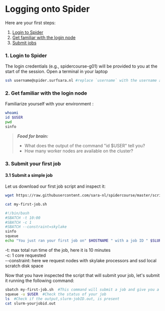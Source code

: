 # Logging onto Spider

Here are your first steps:

1. [Login to Spider](#spider-login)
2. [Get familiar with the login node](#spider-env)
3. [Submit jobs](#job-submit)

### <a name="spider-login"></a> 1. Login to Spider

The login credentials (e.g., spidercourse-g01) will be  provided to you at the start of the session. Open a terminal in your laptop 
    
 ```sh
 ssh username@spider.surfsara.nl #replace `username` with the username assigned to you
 ```
  
### <a name="spider-env"></a> 2. Get familiar with the login node

Familiarize yourself with your environment :

 ```sh
 whoami
 id $USER
 pwd
 sinfo
```

> **_Food for brain:_**
>
> * What does the output of the command "id $USER" tell you?
> * How many worker nodes are available on the cluster?


### <a name="job-submit"></a> 3. Submit your first job

#### 3.1 Submit a simple job 

Let us download our first job script and inspect it:
  
 ```sh
 wget https://raw.githubusercontent.com/sara-nl/spidercourse/master/scripts/my-first-job.sh

 cat my-first-job.sh
 
 #!/bin/bash
 #SBATCH -t 10:00
 #SBATCH -c 1
 #SBATCH --constraint=skylake
 sinfo
 squeue
 echo "You just ran your first job on" $HOSTNAME " with a job ID " $SLURM_JOBID
 ```
 -t: max total run time of the job, here it is 10 minutes  
 -c: 1 core requested   
 --constraint: here we request nodes with skylake processors and ssd local scratch disk space
 
Now that you have inspected the script that will submit your job, let's submit it running the following command:
  
 ```sh
 sbatch my-first-job.sh  #This command will submit a job and give you a job ID in return
 squeue -u $USER  #Check the status of your job
 ls  #Check if the output,slurm-jobID.out, is present
 cat slurm-yourjobid.out
 ```
 
